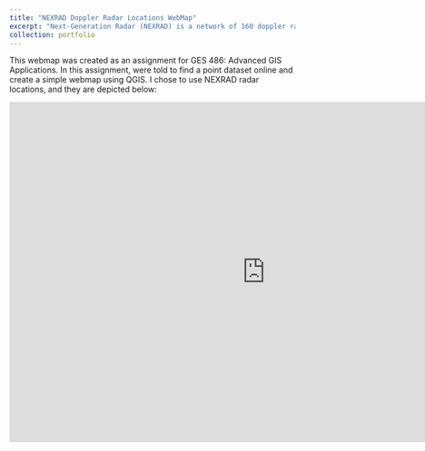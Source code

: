 ```yaml
---
title: "NEXRAD Doppler Radar Locations WebMap"
excerpt: "Next-Generation Radar (NEXRAD) is a network of 160 doppler radars operated by the National Weather Service. Most are in the United States and Territories, but there are 4 located in Japan, South Korea, and Portugal. NEXRAD radars detect wind and precipitation utilizng radar technology, and produces a map depicting patterns in precipitation or wind. Data and photo from [Wikipedia](https://en.wikipedia.org/wiki/NEXRAD) <br/><img src='/images/LabNexrad.jpg'>"
collection: portfolio
---
```

This webmap was created as an assignment for GES 486: Advanced GIS Applications. In this assignment, were told to find a point dataset online and create a simple webmap using QGIS. I chose to use NEXRAD radar locations, and they are depicted below:

<iframe src="https://srhjhnsn.github.io/portfolio/nexrad_map/index.html" width="900" height="600" style="border:0" allowfullscreen></iframe>


